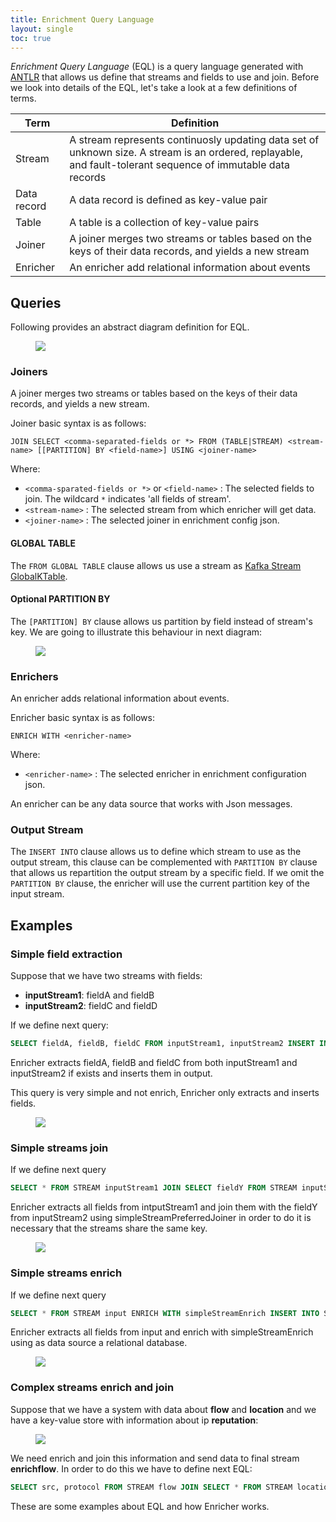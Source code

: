 ```yaml
---
title: Enrichment Query Language
layout: single
toc: true
---
```


*Enrichment Query Language* (EQL) is a query language generated with [ANTLR](https://www.antlr.org/) that allows us define that streams and fields to use and join. Before we look into details of the EQL, let's take a look at a few definitions of terms.

|Term|Definition|
|----------|----------|
|Stream|A stream represents continuosly updating data set of unknown size. A stream is an ordered, replayable, and fault-tolerant sequence of immutable data records|
|Data record|A data record is defined as key-value pair|
|Table|A table is a collection of key-value pairs|
|Joiner|A joiner merges two streams or tables based on the keys of their data records, and yields a new stream|
|Enricher| An enricher add relational information about events |

## Queries

Following provides an abstract diagram definition for EQL.

<figure>
    <a href="{{ '/assets/images/eql_syntax.png' | relative_url }}"><img src="{{ '/assets/images/eql_syntax.png' | relative_url }}"></a>
</figure>

### Joiners

A joiner merges two streams or tables based on the keys of their data records, and yields a new stream.

Joiner basic syntax is as follows:

`JOIN SELECT <comma-separated-fields or *> FROM (TABLE|STREAM) <stream-name> [[PARTITION] BY <field-name>] USING <joiner-name>`

Where:

- `<comma-sparated-fields or *>` or `<field-name>` : The selected fields to join. The wildcard `*` indicates 'all fields of stream'.
- `<stream-name>` : The selected stream from which enricher will get data.
- `<joiner-name>` : The selected joiner in enrichment config json.

#### GLOBAL TABLE

The `FROM GLOBAL TABLE` clause allows us use a stream as [Kafka Stream GlobalKTable](https://docs.confluent.io/current/streams/concepts.html#globalktable).

#### Optional PARTITION BY

The `[PARTITION] BY` clause allows us partition by field instead of stream's key. We are going to illustrate this behaviour in next diagram:

<figure>
    <a href="{{ '/assets/images/joiner_partition_by.png' | relative_url }}"><img src="{{ '/assets/images/joiner_partition_by.png' | relative_url }}"></a>
</figure>

### Enrichers

An enricher adds relational information about events.

Enricher basic syntax is as follows:

`ENRICH WITH <enricher-name>`

Where:

- `<enricher-name>` : The selected enricher in enrichment configuration json.

An enricher can be any data source that works with Json messages.

### Output Stream

The `INSERT INTO` clause allows us to define which stream to use as the output stream, this clause can be complemented with `PARTITION BY` clause that allows us repartition the output stream by a specific field. If we omit the `PARTITION BY` clause, the enricher will use the current partition key of the input stream.

## Examples

### Simple field extraction

Suppose that we have two streams with fields:

- **inputStream1**: fieldA and fieldB
- **inputStream2**: fieldC and fieldD

If we define next query:
```sql
SELECT fieldA, fieldB, fieldC FROM inputStream1, inputStream2 INSERT INTO STREAM output
```

Enricher extracts fieldA, fieldB and fieldC from both inputStream1 and inputStream2 if exists and inserts them in output.

This query is very simple and not enrich, Enricher only extracts and inserts fields.

<figure>
    <a href="{{ '/assets/images/simple_extraction.png' | relative_url }}"><img src="{{ '/assets/images/simple_extraction.png' | relative_url }}"></a>
</figure>

### Simple streams join

If we define next query

```sql
SELECT * FROM STREAM inputStream1 JOIN SELECT fieldY FROM STREAM inputStream2 USING simpleStreamPreferredJoiner INSERT INTO STREAM output
```

Enricher extracts all fields from intputStream1 and join them with the fieldY from inputStream2 using simpleStreamPreferredJoiner in order to do it is necessary that the streams share the same key.

<figure>
    <a href="{{ '/assets/images/simple_join.png' | relative_url }}"><img src="{{ '/assets/images/simple_join.png' | relative_url }}"></a>
</figure>

### Simple streams enrich

If we define next query

```sql
SELECT * FROM STREAM input ENRICH WITH simpleStreamEnrich INSERT INTO STREAM output
```

Enricher extracts all fields from input and enrich with simpleStreamEnrich using as data source a relational database.

<figure>
    <a href="{{ '/assets/images/simple_enrich.png' | relative_url }}"><img src="{{ '/assets/images/simple_enrich.png' | relative_url }}"></a>
</figure>

### Complex streams enrich and join

Suppose that we have a system with data about **flow** and **location** and we have a key-value store with information about ip **reputation**:

<figure>
    <a href="{{ '/assets/images/complex_join_and_enrich.png' | relative_url }}"><img src="{{ '/assets/images/complex_join_and_enrich.png' | relative_url }}"></a>
</figure>

We need enrich and join this information and send data to final stream **enrichflow**. In order to do this we have to define next EQL:

```sql
SELECT src, protocol FROM STREAM flow JOIN SELECT * FROM STREAM location USING simpleStreamPreferredJoiner ENRICH WITH reputationStreamEnrich INSERT INTO STREAM enrichflow
```

These are some examples about EQL and how Enricher works.
